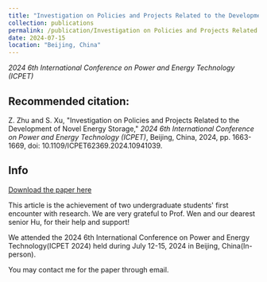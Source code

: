 ```yaml
---
title: "Investigation on Policies and Projects Related to the Development of Novel Energy Storage"
collection: publications
permalink: /publication/Investigation on Policies and Projects Related to The Development of Novel Energy Storage
date: 2024-07-15
location: "Beijing, China"
---
```

*2024 6th International Conference on Power and Energy Technology (ICPET)*

## Recommended citation:

Z. Zhu and S. Xu, "Investigation on Policies and Projects Related to the Development of Novel Energy Storage," *2024 6th International Conference on Power and Energy Technology (ICPET)*, Beijing, China, 2024, pp. 1663-1669, doi: 10.1109/ICPET62369.2024.10941039.



## Info

[Download the paper here](https://ieeexplore.ieee.org/document/10941039)

This article is the achievement of two undergraduate students' first encounter with research. We are very grateful to Prof. Wen and our dearest senior Hu, for their help and support!

We attended the 2024 6th International Conference on Power and Energy Technology(ICPET 2024) held during July 12-15, 2024 in Beijing, China(In-person).

You may contact me for the paper through email.
